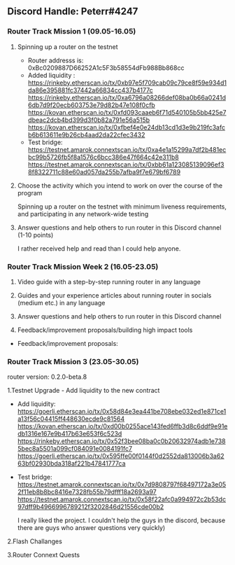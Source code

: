 ## Discord Handle: Peterr#4247
### Router Track Mission 1 (09.05-16.05)

1) Spinning up a router on the testnet

    - Router addresss is: 0xBc0209887D66252A1c5F3b58554dFb988Bb868cc
    - Added liquidity :
      https://rinkeby.etherscan.io/tx/0xb97e5f709cab09c79ce8f59e934d1da86e395881fc37442a66834cc437b4177c
      https://rinkeby.etherscan.io/tx/0xa6796a08266def08ba0b66a0241d6db7d9f20ecb603753e79d82b47e108f0cfb
      https://kovan.etherscan.io/tx/0xfd093caaeb6f71d540105b5bb425e7dbeac2dcb4bd399d3f0b82a791e56a515b
      https://kovan.etherscan.io/tx/0xfbef4e0e24db13cd1d3e9b219fc3afcb6b613611e9b26cb4aad2da22cfec3432
    - Test bridge: 
      https://testnet.amarok.connextscan.io/tx/0xa4e1a15299a7df2b481ecbc99b5726fb5f8a1576c6bcc386e47f664c42e311b8
      https://testnet.amarok.connextscan.io/tx/0xbb61a123085139096ef38f8322711c88e60ad057da255b7afba9f7e679bf6789
   
2) Choose the activity which you intend to work on over the course of the program

    Spinning up a router on the testnet with minimum liveness requirements, and participating in any network-wide testing

3) Answer questions and help others to run router in this Discord channel (1-10 points)

    I rather received help and read than I could help anyone.

### Router Track Mission Week 2 (16.05-23.05)


1) Video guide with a step-by-step running router in any language

2) Guides and your experience articles about running router in socials (medium etc.) in any language

3) Answer questions and help others to run router in this Discord channel

4) Feedback/improvement proposals/building high impact tools
- Feedback/improvement proposals: 

### Router Track Mission 3 (23.05-30.05)
  router version: 0.2.0-beta.8

  1.Testnet Upgrade - Add liquidity to the new contract

  - Add liquidity:
    https://goerli.etherscan.io/tx/0x58d84e3ea441be708ebe032ed1e871ce1a13f56c04415ff448630ecde9c81564
    https://kovan.etherscan.io/tx/0xd00b0255ace143fed6ffb3d8c6ddf9e91edb1316e167e9b417b63e653f6c523d
    https://rinkeby.etherscan.io/tx/0x52f3bee08ba0c0b20632974adb1e7385bec8a5501a099cf084091e0084191fc7
    https://goerli.etherscan.io/tx/0x595ffe00f0144f0d2552da813006b3a6263bf02930bda318af221b47841777ca

  - Test bridge:
    https://testnet.amarok.connextscan.io/tx/0x7d9808797f68497172a3e052f11eb8b8bc8416e7328fb55b79dfff18a2693a97
    https://testnet.amarok.connextscan.io/tx/0x58f22afc0a994972c2b53dc97dff9b4966996789212f3202846d21556cde00b2

    I really liked the project. I couldn't help the guys in the discord, because there are guys who answer questions very quickly)

  2.Flash Challanges

  3.Router Connext Quests

